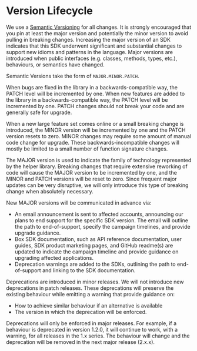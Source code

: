# Version Lifecycle

We use a [Semantic Versioning](https://semver.org/) for all changes. It is strongly encouraged that you pin at least the major version and potentially the minor version to avoid pulling in breaking changes.  Increasing the major version of an SDK indicates that this SDK underwent significant and substantial changes to support new idioms and patterns in the language. Major versions are introduced when public interfaces (e.g. classes, methods, types, etc.), behaviours, or semantics have changed. 

Semantic Versions take the form of `MAJOR.MINOR.PATCH`.

When bugs are fixed in the library in a backwards-compatible way, the PATCH level will be incremented by one. When new features are added to the library in a backwards-compatible way, the PATCH level will be incremented by one. PATCH changes should not break your code and are generally safe for upgrade.

When a new large feature set comes online or a small breaking change is introduced, the MINOR version will be incremented by one and the PATCH version resets to zero. MINOR changes may require some amount of manual code change for upgrade. These backwards-incompatible changes will mostly be limited to a small number of function signature changes.

The MAJOR version is used to indicate the family of technology represented by the helper library. Breaking changes that require extensive reworking of code will cause the MAJOR version to be incremented by one, and the MINOR and PATCH versions will be reset to zero. Since frequent major updates  can be very disruptive, we will only introduce this type of breaking change when absolutely necessary.

New MAJOR versions will be communicated in advance via:

* An email announcement is sent to affected accounts, announcing our plans to end support for the specific SDK version. The email will outline the path to end-of-support, specify the campaign timelines, and provide upgrade guidance.
* Box SDK documentation, such as API reference documentation, user guides, SDK product marketing pages, and GitHub readme(s) are updated to indicate the campaign timeline and provide guidance on upgrading affected applications.
* Deprecation warnings are added to the SDKs, outlining the path to end-of-support and linking to the SDK documentation.

Deprecations are introduced in minor releases. We will not introduce new deprecations in patch releases. These deprecations will preserve the existing behaviour while emitting a warning that provide guidance on:

* How to achieve similar behaviour if an alternative is available
* The version in which the deprecation will be enforced.

Deprecations will only be enforced in major releases. For example, if a behaviour is deprecated in version 1.2.0, it will continue to work, with a warning, for all releases in the 1.x series. The behaviour will change and the deprecation will be removed in the next major release (2.x.x).
